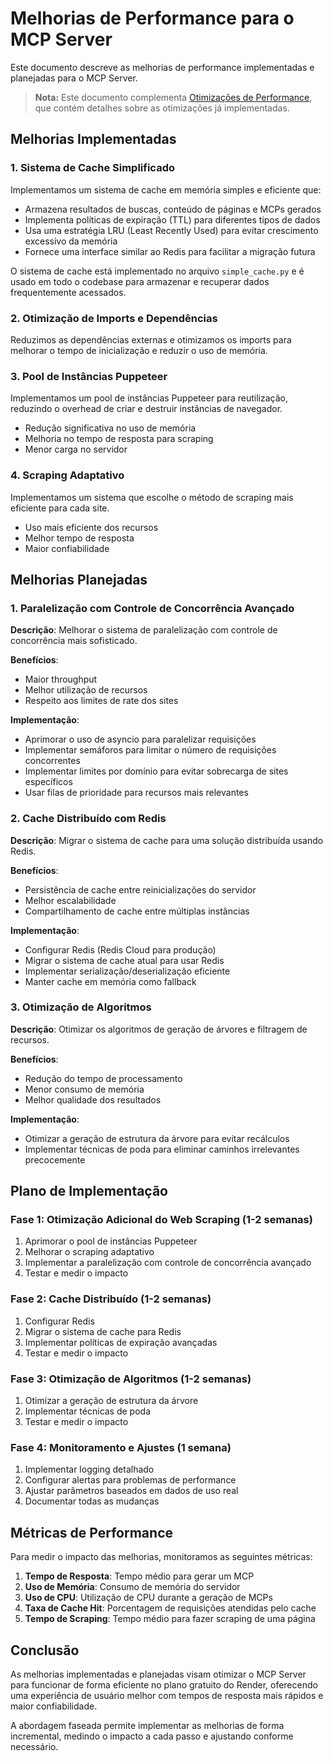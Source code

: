 # Melhorias de Performance para o MCP Server

Este documento descreve as melhorias de performance implementadas e planejadas para o MCP Server.

> **Nota:** Este documento complementa [Otimizações de Performance](performance_optimization.md), que contém detalhes sobre as otimizações já implementadas.

## Melhorias Implementadas

### 1. Sistema de Cache Simplificado

Implementamos um sistema de cache em memória simples e eficiente que:

- Armazena resultados de buscas, conteúdo de páginas e MCPs gerados
- Implementa políticas de expiração (TTL) para diferentes tipos de dados
- Usa uma estratégia LRU (Least Recently Used) para evitar crescimento excessivo da memória
- Fornece uma interface similar ao Redis para facilitar a migração futura

O sistema de cache está implementado no arquivo `simple_cache.py` e é usado em todo o codebase para armazenar e recuperar dados frequentemente acessados.

### 2. Otimização de Imports e Dependências

Reduzimos as dependências externas e otimizamos os imports para melhorar o tempo de inicialização e reduzir o uso de memória.

### 3. Pool de Instâncias Puppeteer

Implementamos um pool de instâncias Puppeteer para reutilização, reduzindo o overhead de criar e destruir instâncias de navegador.

- Redução significativa no uso de memória
- Melhoria no tempo de resposta para scraping
- Menor carga no servidor

### 4. Scraping Adaptativo

Implementamos um sistema que escolhe o método de scraping mais eficiente para cada site.

- Uso mais eficiente dos recursos
- Melhor tempo de resposta
- Maior confiabilidade

## Melhorias Planejadas

### 1. Paralelização com Controle de Concorrência Avançado

**Descrição**: Melhorar o sistema de paralelização com controle de concorrência mais sofisticado.

**Benefícios**:

- Maior throughput
- Melhor utilização de recursos
- Respeito aos limites de rate dos sites

**Implementação**:

- Aprimorar o uso de asyncio para paralelizar requisições
- Implementar semáforos para limitar o número de requisições concorrentes
- Implementar limites por domínio para evitar sobrecarga de sites específicos
- Usar filas de prioridade para recursos mais relevantes

### 2. Cache Distribuído com Redis

**Descrição**: Migrar o sistema de cache para uma solução distribuída usando Redis.

**Benefícios**:

- Persistência de cache entre reinicializações do servidor
- Melhor escalabilidade
- Compartilhamento de cache entre múltiplas instâncias

**Implementação**:

- Configurar Redis (Redis Cloud para produção)
- Migrar o sistema de cache atual para usar Redis
- Implementar serialização/deserialização eficiente
- Manter cache em memória como fallback

### 3. Otimização de Algoritmos

**Descrição**: Otimizar os algoritmos de geração de árvores e filtragem de recursos.

**Benefícios**:

- Redução do tempo de processamento
- Menor consumo de memória
- Melhor qualidade dos resultados

**Implementação**:

- Otimizar a geração de estrutura da árvore para evitar recálculos
- Implementar técnicas de poda para eliminar caminhos irrelevantes precocemente

## Plano de Implementação

### Fase 1: Otimização Adicional do Web Scraping (1-2 semanas)

1. Aprimorar o pool de instâncias Puppeteer
2. Melhorar o scraping adaptativo
3. Implementar a paralelização com controle de concorrência avançado
4. Testar e medir o impacto

### Fase 2: Cache Distribuído (1-2 semanas)

1. Configurar Redis
2. Migrar o sistema de cache para Redis
3. Implementar políticas de expiração avançadas
4. Testar e medir o impacto

### Fase 3: Otimização de Algoritmos (1-2 semanas)

1. Otimizar a geração de estrutura da árvore
2. Implementar técnicas de poda
3. Testar e medir o impacto

### Fase 4: Monitoramento e Ajustes (1 semana)

1. Implementar logging detalhado
2. Configurar alertas para problemas de performance
3. Ajustar parâmetros baseados em dados de uso real
4. Documentar todas as mudanças

## Métricas de Performance

Para medir o impacto das melhorias, monitoramos as seguintes métricas:

1. **Tempo de Resposta**: Tempo médio para gerar um MCP
2. **Uso de Memória**: Consumo de memória do servidor
3. **Uso de CPU**: Utilização de CPU durante a geração de MCPs
4. **Taxa de Cache Hit**: Porcentagem de requisições atendidas pelo cache
5. **Tempo de Scraping**: Tempo médio para fazer scraping de uma página

## Conclusão

As melhorias implementadas e planejadas visam otimizar o MCP Server para funcionar de forma eficiente no plano gratuito do Render, oferecendo uma experiência de usuário melhor com tempos de resposta mais rápidos e maior confiabilidade.

A abordagem faseada permite implementar as melhorias de forma incremental, medindo o impacto a cada passo e ajustando conforme necessário.
